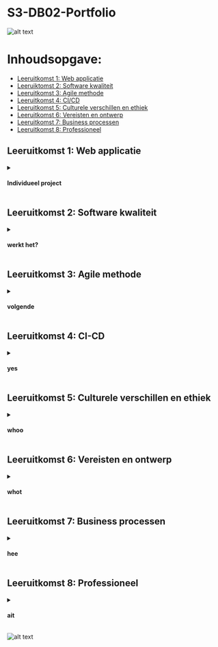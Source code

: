 # S3-DB02-Portfolio

![alt text](https://pro2-bar-s3-cdn-cf.myportfolio.com/63f9ca06-04f8-40d6-9254-e23a34a31357/b8774d32-34ee-4fe4-a5d8-d987fc625211.gif?h=035b5a45a3474d1696c4524d788f6716)



# Inhoudsopgave:

  + [Leeruitkomst 1: Web applicatie](#leeruitkomst-1-web-applicatie)
  + [Leeruiktomst 2: Software kwaliteit](#leeruitkomst-2-software-kwaliteit)
  + [Leeruitkomst 3: Agile methode](#leeruitkomst-3-agile-methode)
  + [Leeruitkomst 4: CI/CD](#leeruitkomst-4-ci-cd)
  + [Leeruitkomst 5: Culturele verschillen en ethiek](#leeruitkomst-5-culturele-verschillen-en-ethiek)
  + [Leeruitkomst 6: Vereisten en ontwerp](#leeruitkomst-6-vereisten-en-ontwerp)
  + [Leeruitkomst 7: Business processen](#leeruitkomst-7-business-processen)
  + [Leeruitkomst 8: Professioneel](#leeruitkomst-8-professioneel)

## Leeruitkomst 1: Web applicatie

  <details>
  <summary><h4> Individueel project </h4></summary>

**Leeruitkomst**: Je ontwerpt en bouwt **gebruiksvriendelijke**, **full-stack** webapplicaties. 

**Gebruiksvriendelijk**: Je past basistechnieken voor het testen en ontwikkelen van gebruikerservaringen toe. 

**Full-stack**: Je ontwerpt en bouwt een full-stack applicatie met behulp van algemeen geaccepteerde front-end (Javascript-gebaseerd raamwerk) en back-end technieken (bijv. Object Relational Mapping) waarbij relevante communicatieprotocollen worden gekozen en geïmplementeerd en asynchrone communicatieproblemen worden aangepakt.
  
*Frontend taal:* </br>
Voor de frontend heb ik de taal React gekozen, dit omdat het makkelijker te leren is als angular. Ik heb zelf nog maar een jaartje ervaring met coderen in C# (backend) en voor de frontend html/css. Ik wilde niet een te grootte stap vooruit nemen en mezelf in de war laten komen door alle talen. Ook kan ik vanauit React snel overswitchen naar een mobile app maken, zo kan ik mezelf uitdagen binnen de taal React.
Mijn keuze voor het gebruiken van een specifieke taal met onderbouwing is gemaakt doormiddel van [deze website](https://www.alidaschool.com/blog/react-vue-or-angular-the-best-javascript-framework-to-learn-to-get-a-front-end-job#:~:text=If%20you're%20a%20beginner%20developer%20or%20junior%20developer%2C%20I,native%20to%20build%20mobile%20apps.).
  
  
*Backend taal:* </br>
Mijn keuze voor het gebruiken van een specifieke taal voor de backend is gemaakt doormiddel van [deze website](https://hackr.io/blog/c-sharp-vs-java#:~:text=Java%20is%20class%2Dbased%20and,oriented%20languages%20with%20strong%20communities.).

  
  ![alt text](https://media1.giphy.com/media/4bjIKBOWUnVPICCzJc/200.gif)
  
  </details>
    
## Leeruitkomst 2: Software kwaliteit
   <details>
   <summary><h4> werkt het? </h4></summary>
   
**Leeruitkomst**: Je gebruikt **softwaretooling en -methodiek** die de softwarekwaliteit tijdens de softwareontwikkeling continu bewaakt en verbetert. </br>

**Tooling en methodiek**: Uitvoeren, bewaken en rapporteren over unit integratie, regressie en systeemtesten, met aandacht voor security en performance aspecten, netzoals het toepassen van statische code analyse en code reviews.

   </details>
   
## Leeruitkomst 3: Agile methode
   <details>
   <summary><h4> volgende </h4></summary>

**Leeruitkomst**: Je **kiest** en implementeert de meest geschikte agile software ontwikkelmethode voor jouw softwareproject. 

**Kies**: Je bent op de hoogte van de meest populaire agile methoden en hun onderliggende agile principes. Je keuze voor een methode is gemotiveerd en gebaseerd op welomschreven selectiecriteria en contextanalyses.

   </details>
    
## Leeruitkomst 4: CI-CD
   <details>
   <summary><h4> yes </h4></summary>
   
**Leeruitkomst**: Je **ontwerpt en implementeert** een (semi)automatisch software release proces dat aansluit bij de behoeften van de projectcontext. 

**Ontwerpen en implementeren**: Je ontwerpt een releaseproces en implementeert een continu integratie- en implementatieoplossing (met behulp van o.a. Gitlab CI en Docker).
   
   </details>

## Leeruitkomst 5: Culturele verschillen en ethiek
   <details>
   <summary><h4> whoo </h4></summary>
   
**Leeruitkomst**: Je **herkent en houdt rekening met** culturele verschillen tussen project stakeholders en ethische aspecten bij softwareontwikkeling.

**Herkennen**: Erkenning is gebaseerd op theoretisch onderbouwd bewustzijn van culturele verschillen en ethische aspecten in software engineering.

**Houd rekening met**: Pas je communicatie-, werk- en gedragsstijlen aan om de belanghebbenden van het project uit verschillende culturen te weerspiegelen; Behandel een van de standaard Programming Ethical Guidelines (bijv. ACM Code of Ethics and Professional Conduct) in je werk.

   </details>
   
## Leeruitkomst 6: Vereisten en ontwerp
   <details>
   <summary><h4> whot </h4></summary>

**Leeruitkomst**: Je analyseert (niet-functionele) eisen, werkt (bouwkundige) ontwerpen uit en valideert deze met behulp van **meerdere soorten testtechnieken**.

**Meerdere soorten testtechnieken**: Je past gebruikersacceptatietesten en feedback van belanghebbenden toe om de kwaliteit van de vereisten te valideren. Je evalueert de kwaliteit van het ontwerp (bijvoorbeeld door testen of prototyping) rekening houdend met de geformuleerde kwaliteitseigenschappen zoals veiligheid en prestaties.
   
   </details>
   
## Leeruitkomst 7: Business processen
   <details>
   <summary><h4> hee </h4></summary>
   
**Leeruitkomst**: Je analyseert en beschrijft **eenvoudige** bedrijfsprocessen die **gerelateerd** zijn aan jouw project.

**Eenvoudig**: Betrokkenheid van belanghebbenden, overwegend opeenvolgende processen met een of twee alternatieve paden.

**Gerelateerd**: Bedrijfsprocessen waarbij de software die u ontwikkelt gebruikt gaat worden (bedrijfsprocessen die de software moet ondersteunen door deze geheel of gedeeltelijk te automatiseren) of bedrijfsprocessen die nodig zijn voor het succes van uw softwareontwikkelingsproject (bijv. productrelease, marktrelease, financiële zekerheid).
   
   </details>
   
## Leeruitkomst 8: Professioneel
   <details>
   <summary><h4> ait </h4></summary>
   
**Leeruitkomst**: Je handelt op een **professionele manier** tijdens het ontwikkelen en leren van software.

**Professionele manier**: Je vraagt en past actief feedback van stakeholders toe en adviseert hen over de meest optimale technische en ontwerp (bouwkundige) oplossingen. Je kiest en onderbouwt oplossingen voor een bepaald probleem.
   
   </details>

![alt text](https://media1.giphy.com/media/4bjIKBOWUnVPICCzJc/200.gif)
